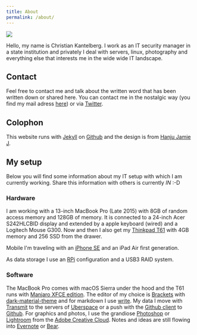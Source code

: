 ```yaml
---
title: About
permalink: /about/
---
```



![](../images/me.JPG)

Hello, my name is Christian Kantelberg. I work as an IT security manager in a state institution and privately I deal with servers, linux, photography and everything else that interests me in the wide wide IT landscape.

## Contact
Feel free to contact me and talk about the written word that has been written down or shared here. You can contact me in the nostalgic way (you find my mail adress [here](/imprint)) or via [Twitter](https://twitter.com/der__k).

## Colophon
This website runs with [Jekyll](http://jykell.org) on [Github](https://github.com) and the design is from [Hanju Jamie J](https://github.com/AWEEKJ).

## My setup
Below you will find some information about my IT setup with which I am currently working. Share this information with others is currently *IN* :-D

### Hardware
I am working with a 13-inch MacBook Pro (Late 2015) with 8GB of random access memory and 128GB of memory. It is connected to a 24-inch Acer S242HLCBID display and extended by a apple keyboard (wired) and a Logitech Mouse G300. Now and then I also get my [Thinkpad T61](http://thinkwiki.de/T61) with 4GB memory and 256 SSD from the drawer.

Mobile I'm traveling with an [iPhone SE](https://www.apple.com/de/iphone-se/) and an iPad Air first generation.

As data storage I use an [RPi](https://www.raspberrypi.org/) configuration and a USB3 RAID system.

### Software
The MacBook Pro comes with macOS Sierra under the hood and the T61 runs with [Manjaro XFCE edition](https://manjaro.github.io/). The editor of my choice is [Brackets](http://brackets.io/) with [dark-material-theme](https://github.com/naderi/material-theme-for-brackets) and for markdown I use [write](http://writeapp.net/mac/). My data I move with [Transmit](https://panic.com/transmit/) to the servers of [Uberspace](https://uberspace.de) or a push with the [Github client](https://client.github.com) to [Github](https://github.com/). For graphics and photos, I use the grandiose [Photoshop](https://www.adobe.com/de/products/photoshop.html) or [Lightroom](https://www.adobe.com/de/products/photoshop-lightroom.html) from the [Adobe Creative Cloud](https://www.adobe.com/de/products/catalog.html). Notes and ideas are still flowing into [Evernote](https://evernote.com/) or [Bear](http://www.bear-writer.com/).